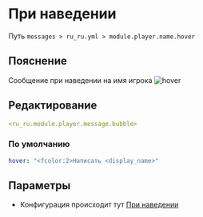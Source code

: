 # При наведении
Путь `messages > ru_ru.yml > module.player.name.hover`

## Пояснение
Сообщение при наведении на имя игрока
![hover](/hover.png)

## Редактирование
```yaml
<ru_ru.module.player.message.bubble>
```

### По умолчанию
```yaml
hover: "<fcolor:2>Написать <display_name>"
```

## Параметры

- Конфигурация происходит тут [При наведении](/ru/config/module/player/name/hover/)